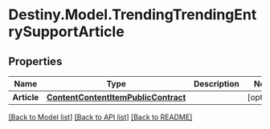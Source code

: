 # Destiny.Model.TrendingTrendingEntrySupportArticle

## Properties

Name | Type | Description | Notes
------------ | ------------- | ------------- | -------------
**Article** | [**ContentContentItemPublicContract**](ContentContentItemPublicContract.md) |  | [optional] 

[[Back to Model list]](../README.md#documentation-for-models) [[Back to API list]](../README.md#documentation-for-api-endpoints) [[Back to README]](../README.md)

